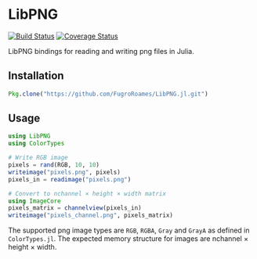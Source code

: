 # LibPNG

[![Build Status](https://travis-ci.org/FugroRoames/LibPNG.jl.svg?branch=master)](https://travis-ci.org/FugroRoames/LibPNG.jl)
[![Coverage Status](https://coveralls.io/repos/github/FugroRoames/LibPNG.jl/badge.svg?branch=master)](https://coveralls.io/github/FugroRoames/LibPNG.jl?branch=master)

LibPNG bindings for reading and writing png files in Julia.

## Installation

```julia
Pkg.clone("https://github.com/FugroRoames/LibPNG.jl.git")
```

## Usage

```julia
using LibPNG
using ColorTypes

# Write RGB image
pixels = rand(RGB, 10, 10)
writeimage("pixels.png", pixels)
pixels_in = readimage("pixels.png")

# Convert to nchannel × height × width matrix
using ImageCore
pixels_matrix = channelview(pixels_in)
writeimage("pixels_channel.png", pixels_matrix)
```

The supported png image types are `RGB`, `RGBA`, `Gray` and `GrayA` as defined in `ColorTypes.jl`.
The expected memory structure for images are nchannel × height × width.
